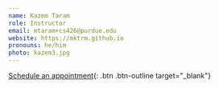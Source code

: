 ```yaml
---
name: Kazem Taram
role: Instructor
email: mtaram+cs426@purdue.edu
website: https://mktrm.github.io
pronouns: he/him
photo: kazem3.jpg
---
```


[Schedule an appointment](https://calendar.google.com/calendar/u/0/selfsched?sstoken=UU55NGJ1Sm1MUkhvfGRlZmF1bHR8MjM4MDY0Y2NmMjNkYzk1ZWMyNWE1YWMxNGI3NmYyNDM){: .btn .btn-outline  target="_blank"}

